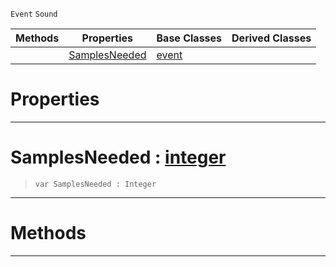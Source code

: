  `Event` `Sound`



|Methods|Properties|Base Classes|Derived Classes|
|---|---|---|---|
| |[ SamplesNeeded](https://github.com/zeroengineteam/ZeroDocs/blob/master/code_reference/class_reference/customaudionodeevent.markdown#samplesneeded-zero-engin)|[event](https://github.com/zeroengineteam/ZeroDocs/blob/master/code_reference/class_reference/event.markdown)| |


 #  Properties


---  
 #  SamplesNeeded : [integer](https://github.com/zeroengineteam/ZeroDocs/blob/master/code_reference/zilch_base_types/integer.markdown)

> 
> ``` lang=cpp, name=Zilch
> var SamplesNeeded : Integer


---  
 #  Methods


---  
 

 